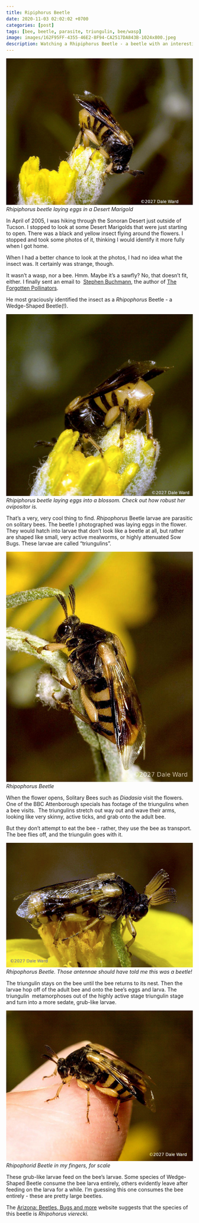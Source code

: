 ```yaml
---
title: Ripiphorus Beetle
date: 2020-11-03 02:02:02 +0700
categories: [post]
tags: [bee, beetle, parasite, triungulin, bee/wasp]
image: images/162F95FF-4355-46E2-8F94-CA2517DA843B-1024x800.jpeg
description: Watching a Rhipiphorus Beetle - a beetle with an interesting relationship to bees - in the Sonoran Desert
---
```


![picture](images/162F95FF-4355-46E2-8F94-CA2517DA843B-1024x800.jpeg)
*Rhipiphorus beetle laying eggs in a Desert Marigold*

In April of 2005, I was hiking through the Sonoran Desert just outside of Tucson. I stopped to look at some Desert Marigolds that were just starting to open. There was a black and yellow insect flying around the flowers. I stopped and took some photos of it, thinking I would identify it more fully when I got home.

When I had a better chance to look at the photos, I had no idea what the insect was. It certainly was strange, though.

It wasn’t a wasp, nor a bee. Hmm. Maybe it’s a sawfly? No, that doesn’t fit, either. I finally sent an email to  [Stephen Buchmann](https://stephenbuchmann.com/), the author of [The Forgotten Pollinators](https://www.amazon.com/Forgotten-Pollinators-Stephen-L-Buchmann/dp/1559633530).

He most graciously identified the insect as a _Rhipophorus_ Beetle - a Wedge-Shaped Beetle(!).

![picture](images/F8A612BC-86C7-45A4-A4EE-8F5C0B20C815-1024x995.jpeg)
*Rhipiphorus beetle laying eggs into a blossom. Check out how robust her ovipositor is.*

That’s a very, very cool thing to find. _Rhipophorus_ Beetle larvae are parasitic on solitary bees. The beetle I photographed was laying eggs in the flower. They would hatch into larvae that don’t look like a beetle at all, but rather are shaped like small, very active mealworms, or highly attenuated Sow Bugs. These larvae are called “triungulins”.

![picture](images/7E7D81EB-60C2-4A46-BC24-72D6790BC3BA-737x1024.jpeg)
*Rhipophorus Beetle*

When the flower opens, Solitary Bees such as _Diadasia_ visit the flowers. One of the BBC Attenborough specials has footage of the triungulins when a bee visits.  The triungulins stretch out way out and wave their arms, looking like very skinny, active ticks, and grab onto the adult bee.

But they don’t attempt to eat the bee - rather, they use the bee as transport. The bee flies off, and the triungulin goes with it.

![picture](images/7ED11E18-FE34-4D9E-ACE9-074962068709-1024x681.jpeg)
*Rhipophorus Beetle. Those antennae should have told me this was a beetle!*

The triungulin stays on the bee until the bee returns to its nest. Then the larvae hop off of the adult bee and onto the bee’s eggs and larva. The triungulin  metamorphoses out of the highly active stage triungulin stage and turn into a more sedate, grub-like larvae.

![picture](images/C7DB829F-572C-476A-AC6C-8767D510F0F2-1024x821.jpeg)
*Rhipophorid Beetle in my fingers, for scale*

These grub-like larvae feed on the bee’s larvae. Some species of Wedge-Shaped Beetle consume the bee larva entirely, others evidently leave after feeding on the larva for a while. I’m guessing this one consumes the bee entirely - these are pretty large beetles.

The [Arizona: Beetles, Bugs and more](https://arizonabeetlesbugsbirdsandmore.blogspot.com/2011/04/wasp-bee-fly-its-ripiphorus-vierecki.html) website suggests that the species of this beetle is _Rhipohorus vierecki._

